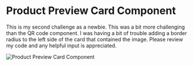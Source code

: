 
# Product Preview Card Component

This is my second challenge as a newbie. This was a bit more challenging than the QR code component. 
I was having a bit of trouble adding a border radius to the left side of the card that contained the image. 
Please review my code and any helpful input is appreciated.

![Product Preview Card Component](https://user-images.githubusercontent.com/92606604/185686771-e60d8e94-269b-46bf-8bf8-1c7c77a32d40.jpg)

